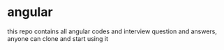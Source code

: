 # angular
this repo contains all angular codes and interview question and answers, anyone can clone and start using it
